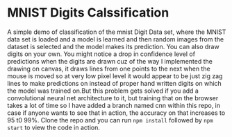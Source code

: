 # MNIST Digits Calssification
A simple demo of classification of the mnist Digit Data set, where the MNIST data set is loaded and a model is learned and then random images from the dataset is selected and the model makes its prediction. You can also draw digits on your own. You might notice a drop in confidence level of predictions when the digits are drawn cuz of the way I implemented the drawing on canvas, it draws lines from one points to the next when the mouse is moved so at very low pixel level it would appear to be just zig zag lines to make predictions on instead of proper hand written digits on which the model was trained on.But this problem gets solved if you add a convolutional neural net architecture to it, but training that on the browser takes a lot of time so I have added a branch named cnn within this repo, in case if anyone wants to see that in action, the accuracy on that increases to 95 t0 99%. Clone the repo and you can run ```npm install``` followed by ```npm start``` to view the code in action.

